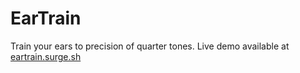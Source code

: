 # EarTrain
Train your ears to precision of quarter tones.
Live demo available at [eartrain.surge.sh](eartrain.surge.sh)
